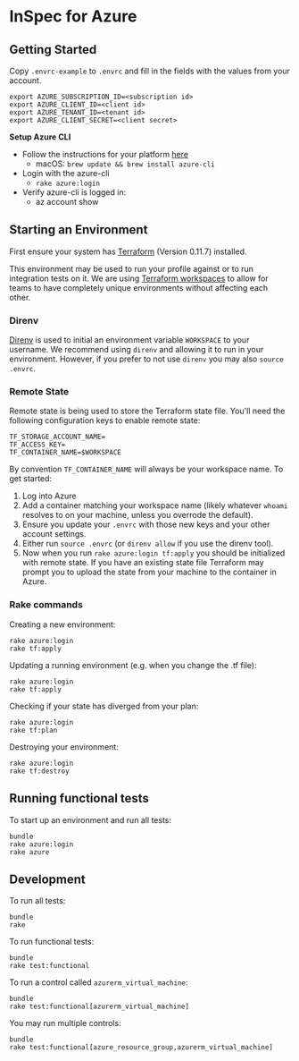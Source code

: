 # InSpec for Azure

## Getting Started

Copy `.envrc-example` to `.envrc` and fill in the fields with the values from your account.

```
export AZURE_SUBSCRIPTION_ID=<subscription id>
export AZURE_CLIENT_ID=<client id>
export AZURE_TENANT_ID=<tenant id>
export AZURE_CLIENT_SECRET=<client secret>
```

**Setup Azure CLI**
- Follow the instructions for your platform [here](https://docs.microsoft.com/en-us/cli/azure/install-azure-cli)
  * macOS: `brew update && brew install azure-cli`
- Login with the azure-cli
  * `rake azure:login`
- Verify azure-cli is logged in:
  * az account show

## Starting an Environment

First ensure your system has [Terraform](https://www.terraform.io/intro/getting-started/install.html) (Version 0.11.7) installed.

This environment may be used to run your profile against or to run integration tests on it. We are using [Terraform workspaces](https://www.terraform.io/docs/state/workspaces.html) to allow for teams to have completely unique environments without affecting each other.

### Direnv

[Direnv](https://direnv.net/) is used to initial an environment variable `WORKSPACE` to your username. We recommend using `direnv` and allowing it to run in your environment. However, if you prefer to not use `direnv` you may also `source .envrc`.

### Remote State

Remote state is being used to store the Terraform state file. You'll need the following configuration keys to enable remote state:

```
TF_STORAGE_ACCOUNT_NAME=
TF_ACCESS_KEY=
TF_CONTAINER_NAME=$WORKSPACE
```

By convention `TF_CONTAINER_NAME` will always be your workspace name. To get started:

1. Log into Azure
2. Add a container matching your workspace name (likely whatever `whoami` resolves to on your machine, unless you overrode the default).
3. Ensure you update your `.envrc` with those new keys and your other account settings.
4. Either run `source .envrc` (or `direnv allow` if you use the direnv tool).
5. Now when you run `rake azure:login tf:apply` you should be initialized with remote state. If you have an existing state file Terraform may prompt you to upload the state from your machine to the container in Azure.

### Rake commands

Creating a new environment:
```
rake azure:login
rake tf:apply
```

Updating a running environment (e.g. when you change the .tf file):
```
rake azure:login
rake tf:apply
```

Checking if your state has diverged from your plan:
```
rake azure:login
rake tf:plan
```

Destroying your environment:
```
rake azure:login
rake tf:destroy
```

## Running functional tests

To start up an environment and run all tests:
```
bundle
rake azure:login
rake azure
```

## Development

To run all tests:
```
bundle
rake
```

To run functional tests:
```
bundle
rake test:functional
```

To run a control called `azurerm_virtual_machine`:
```
bundle
rake test:functional[azurerm_virtual_machine]
```

You may run multiple controls:
```
bundle
rake test:functional[azure_resource_group,azurerm_virtual_machine]
```
